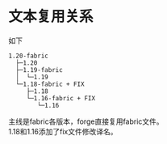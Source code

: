 
# 文本复用关系

如下

```text
1.20-fabric  
  ├─1.20  
  ├─1.19-fabric  
  │  └─1.19  
  └─1.18-fabric + FIX  
     ├─1.18  
     └─1.16-fabric + FIX  
        └─1.16  
```  

主线是fabric各版本，forge直接复用fabric文件。  
1.18和1.16添加了fix文件修改译名。  
